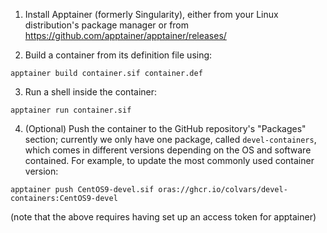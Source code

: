 1. Install Apptainer (formerly Singularity), either from your Linux
   distribution's package manager or from https://github.com/apptainer/apptainer/releases/

2. Build a container from its definition file using:
```
apptainer build container.sif container.def
```

3. Run a shell inside the container:
```
apptainer run container.sif
```

4. (Optional) Push the container to the GitHub repository's "Packages"
   section; currently we only have one package, called `devel-containers`,
   which comes in different versions depending on the OS and software
   contained.  For example, to update the most commonly used container
   version:
```
apptainer push CentOS9-devel.sif oras://ghcr.io/colvars/devel-containers:CentOS9-devel
```
(note that the above requires having set up an access token for apptainer)
